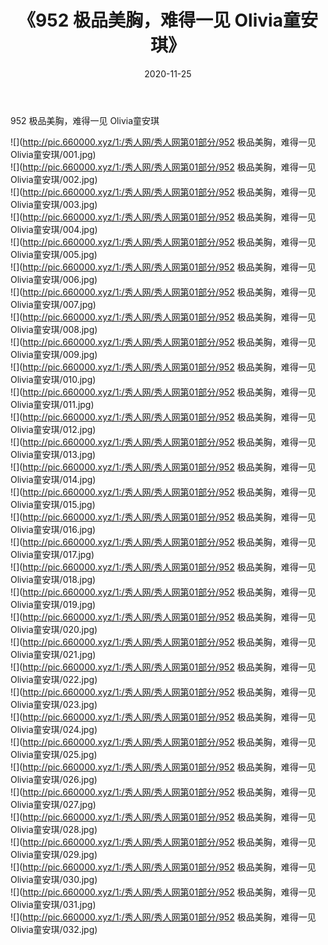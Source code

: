﻿---
layout: post
title:  《952 极品美胸，难得一见 Olivia童安琪》
date:   2020-11-25
img: http://pic.660000.xyz/1:/秀人网/秀人网第01部分/952 极品美胸，难得一见 Olivia童安琪/000.jpg
categories: [美女, 清纯, 唯美]
---

952 极品美胸，难得一见 Olivia童安琪

  ![](http://pic.660000.xyz/1:/秀人网/秀人网第01部分/952 极品美胸，难得一见 Olivia童安琪/001.jpg) <br> ![](http://pic.660000.xyz/1:/秀人网/秀人网第01部分/952 极品美胸，难得一见 Olivia童安琪/002.jpg) <br> ![](http://pic.660000.xyz/1:/秀人网/秀人网第01部分/952 极品美胸，难得一见 Olivia童安琪/003.jpg) <br> ![](http://pic.660000.xyz/1:/秀人网/秀人网第01部分/952 极品美胸，难得一见 Olivia童安琪/004.jpg) <br> ![](http://pic.660000.xyz/1:/秀人网/秀人网第01部分/952 极品美胸，难得一见 Olivia童安琪/005.jpg) <br> ![](http://pic.660000.xyz/1:/秀人网/秀人网第01部分/952 极品美胸，难得一见 Olivia童安琪/006.jpg) <br> ![](http://pic.660000.xyz/1:/秀人网/秀人网第01部分/952 极品美胸，难得一见 Olivia童安琪/007.jpg) <br> ![](http://pic.660000.xyz/1:/秀人网/秀人网第01部分/952 极品美胸，难得一见 Olivia童安琪/008.jpg) <br> ![](http://pic.660000.xyz/1:/秀人网/秀人网第01部分/952 极品美胸，难得一见 Olivia童安琪/009.jpg) <br> ![](http://pic.660000.xyz/1:/秀人网/秀人网第01部分/952 极品美胸，难得一见 Olivia童安琪/010.jpg) <br> ![](http://pic.660000.xyz/1:/秀人网/秀人网第01部分/952 极品美胸，难得一见 Olivia童安琪/011.jpg) <br> ![](http://pic.660000.xyz/1:/秀人网/秀人网第01部分/952 极品美胸，难得一见 Olivia童安琪/012.jpg) <br> ![](http://pic.660000.xyz/1:/秀人网/秀人网第01部分/952 极品美胸，难得一见 Olivia童安琪/013.jpg) <br> ![](http://pic.660000.xyz/1:/秀人网/秀人网第01部分/952 极品美胸，难得一见 Olivia童安琪/014.jpg) <br> ![](http://pic.660000.xyz/1:/秀人网/秀人网第01部分/952 极品美胸，难得一见 Olivia童安琪/015.jpg) <br> ![](http://pic.660000.xyz/1:/秀人网/秀人网第01部分/952 极品美胸，难得一见 Olivia童安琪/016.jpg) <br> ![](http://pic.660000.xyz/1:/秀人网/秀人网第01部分/952 极品美胸，难得一见 Olivia童安琪/017.jpg) <br> ![](http://pic.660000.xyz/1:/秀人网/秀人网第01部分/952 极品美胸，难得一见 Olivia童安琪/018.jpg) <br> ![](http://pic.660000.xyz/1:/秀人网/秀人网第01部分/952 极品美胸，难得一见 Olivia童安琪/019.jpg) <br> ![](http://pic.660000.xyz/1:/秀人网/秀人网第01部分/952 极品美胸，难得一见 Olivia童安琪/020.jpg) <br> ![](http://pic.660000.xyz/1:/秀人网/秀人网第01部分/952 极品美胸，难得一见 Olivia童安琪/021.jpg) <br> ![](http://pic.660000.xyz/1:/秀人网/秀人网第01部分/952 极品美胸，难得一见 Olivia童安琪/022.jpg) <br> ![](http://pic.660000.xyz/1:/秀人网/秀人网第01部分/952 极品美胸，难得一见 Olivia童安琪/023.jpg) <br> ![](http://pic.660000.xyz/1:/秀人网/秀人网第01部分/952 极品美胸，难得一见 Olivia童安琪/024.jpg) <br> ![](http://pic.660000.xyz/1:/秀人网/秀人网第01部分/952 极品美胸，难得一见 Olivia童安琪/025.jpg) <br> ![](http://pic.660000.xyz/1:/秀人网/秀人网第01部分/952 极品美胸，难得一见 Olivia童安琪/026.jpg) <br> ![](http://pic.660000.xyz/1:/秀人网/秀人网第01部分/952 极品美胸，难得一见 Olivia童安琪/027.jpg) <br> ![](http://pic.660000.xyz/1:/秀人网/秀人网第01部分/952 极品美胸，难得一见 Olivia童安琪/028.jpg) <br> ![](http://pic.660000.xyz/1:/秀人网/秀人网第01部分/952 极品美胸，难得一见 Olivia童安琪/029.jpg) <br> ![](http://pic.660000.xyz/1:/秀人网/秀人网第01部分/952 极品美胸，难得一见 Olivia童安琪/030.jpg) <br> ![](http://pic.660000.xyz/1:/秀人网/秀人网第01部分/952 极品美胸，难得一见 Olivia童安琪/031.jpg) <br> ![](http://pic.660000.xyz/1:/秀人网/秀人网第01部分/952 极品美胸，难得一见 Olivia童安琪/032.jpg) <br>